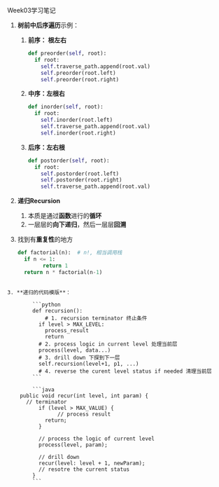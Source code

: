 Week03学习笔记

1. **树前中后序遍历**示例： 

    1. **前序： 根左右**

        ```python
        def preorder(self, root):
          if root:
            self.traverse_path.append(root.val)
            self.preorder(root.left)
            self.preorder(root.right)
        ```

    2. **中序：左根右**

        ```python
        def inorder(self, root):
          if root:
            self.inorder(root.left)
            self.traverse_path.append(root.val)
            self.inorder(root.right)
        ```

    3. **后序：左右根**

        ```python
        def postorder(self, root):
          if root:
            self.postorder(root.left)
            self.postorder(root.right)
            self.traverse_path.append(root.val)
        ```

2. **递归Recursion**

    1. 本质是通过**函数**进行的**循环**
    2.  一层层的**向下递归**，然后一层层**回溯**
3. 找到有**重复性**的地方
    
    ```python
    def factorial(n):  # n!, 相当调用栈
      if n <= 1:
    		return 1 
      return n * factorial(n-1)
```
    
3. **递归的代码模版**：
    
        ```python
        def recursion():
        	# 1. recursion terminator 终止条件
          if level > MAX_LEVEL:
            process_result 
            return 
          # 2. process logic in current level 处理当前层
          process(level, data...)
          # 3. drill down 下探到下一层
          self.recursion(level+1, p1, ...) 
          # 4. reverse the curent level status if needed 清理当前层
        ```
        
        ```java
    public void recur(int level, int param) {
      // terminator 
          if (level > MAX_VALUE) {
         		// process result 
            return; 
          }
          
          // process the logic of current level 
          process(level, param);
          
          // drill down
          recur(level: level + 1, newParam);
          // resotre the current status  
        }
        ```
        
        